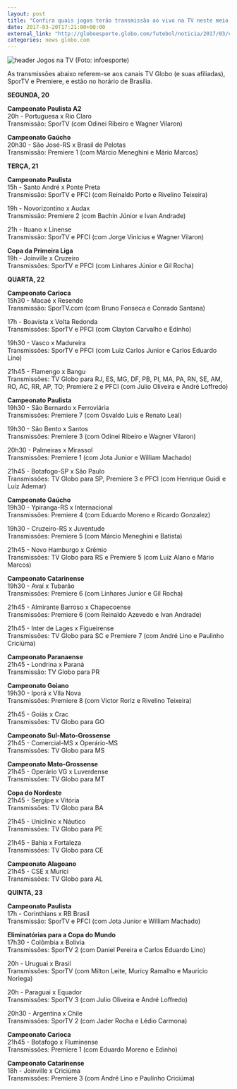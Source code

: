 ```yaml
---
layout: post
title: "Confira quais jogos terão transmissão ao vivo na TV neste meio de semana"
date: 2017-03-20T17:21:00+00:00
external_link: "http://globoesporte.globo.com/futebol/noticia/2017/03/confira-quais-jogos-terao-transmissao-ao-vivo-na-tv-neste-meio-de-semana.html"
categories: news globo.com
---
```

 ![header Jogos na TV (Foto: infoesporte)](http://s2.glbimg.com/qnuAu1qIFFpd2ICyfCdetEB9agI=/0x0:689x86/690x86/s.glbimg.com/es/ge/f/original/2015/03/10/header_jogos-na-tv_2.jpg "header Jogos na TV (Foto: infoesporte)")  

As transmissões abaixo referem-se aos canais TV Globo (e suas afiliadas), SporTV e Premiere, e estão no horário de Brasília.  
  
**SEGUNDA, 20**

**Campeonato Paulista A2**  
20h - Portuguesa x Rio Claro  
Transmissão: SporTV (com Odinei Ribeiro e Wagner Vilaron)  
  
**Campeonato Gaúcho**  
20h30 - São José-RS x Brasil de Pelotas  
Transmissão: Premiere 1 (com Márcio Meneghini e Mário Marcos)

**TERÇA, 21**

**Campeonato Paulista**  
15h - Santo André x Ponte Preta  
Transmissão:&nbsp;SporTV e PFCI (com Reinaldo Porto e Rivelino Teixeira)  
  
19h - Novorizontino x Audax  
Transmissão: Premiere 2 (com Bachin Júnior e Ivan Andrade)  
  
21h - Ituano x Linense  
Transmissão: SporTV e PFCI (com Jorge Vinícius e Wagner Vilaron)  
  
**Copa da Primeira Liga**  
19h - Joinville x Cruzeiro  
Transmissões: SporTV e PFCI (com Linhares Júnior e Gil Rocha)&nbsp;  
  
**QUARTA, 22**

**Campeonato Carioca**  
15h30 - Macaé x Resende  
Transmissão:&nbsp;SporTV.com (com Bruno Fonseca e Conrado Santana)

17h - Boavista x Volta Redonda  
Transmissões: SporTV e PFCI (com Clayton Carvalho e Edinho)

19h30 - Vasco x Madureira  
Transmissões: SporTV e PFCI (com Luiz Carlos Junior e Carlos Eduardo Lino)  
  
21h45 - Flamengo x Bangu&nbsp;  
Transmissões: TV Globo para RJ, ES, MG, DF, PB, PI, MA, PA, RN, SE, AM, RO, AC, RR, AP, TO; Premiere 2 e PFCI (com Julio Oliveira e André Loffredo)  
  
**Campeonato Paulista**  
19h30 - São Bernardo x Ferroviária  
Transmissões: Premiere 7 (com Osvaldo Luis e Renato Leal)  
  
19h30 - São Bento x Santos  
Transmissões: Premiere 3 (com Odinei Ribeiro e Wagner Vilaron)  
  
20h30 - Palmeiras x Mirassol  
Transmissões: Premiere 1 (com Jota Junior e William Machado)  
  
21h45 - Botafogo-SP x São Paulo  
Transmissões: TV Globo para SP, Premiere 3 e PFCI (com Henrique Guidi e Luiz Ademar)  
  
**Campeonato Gaúcho**  
19h30 - Ypiranga-RS x Internacional  
Transmissões: Premiere 4 (com Eduardo Moreno e Ricardo Gonzalez)  
  
19h30 - Cruzeiro-RS x Juventude  
Transmissões: Premiere 5 (com Márcio Meneghini e Batista)

21h45 - Novo Hamburgo x Grêmio  
Transmissões: TV Globo para RS e Premiere 5 (com Luiz Alano e Mário Marcos)  
  
**Campeonato Catarinense**  
19h30 - Avaí x Tubarão  
Transmissões: Premiere 6 (com Linhares Junior e Gil Rocha)  
  
21h45 - Almirante Barroso x Chapecoense  
Transmissões: Premiere 6 (com Reinaldo Azevedo e Ivan Andrade)  
  
21h45 - Inter de Lages x Figueirense  
Transmissões: TV Globo para SC e Premiere 7 (com André Lino e Paulinho Criciúma)  
  
**Campeonato Paranaense&nbsp;**  
21h45 - Londrina x Paraná  
Transmissão: TV Globo para PR  
  
**Campeonato Goiano**  
19h30 - Iporá x VIla Nova  
Transmissões: Premiere 8 (com Victor Roriz e Rivelino Teixeira)  
  
21h45 - Goiás x Crac  
Transmissões: TV Globo para GO  
  
**Campeonato Sul-Mato-Grossense**  
21h45 - Comercial-MS x Operário-MS  
Transmissões: TV Globo para MS  
  
**Campeonato Mato-Grossense**  
21h45 - Operário VG x Luverdense  
Transmissões: TV Globo para MT  
  
**Copa do Nordeste**  
21h45 - Sergipe x Vitória  
Transmissões: TV Globo para BA  
  
21h45 - Uniclinic x Náutico  
Transmissões: TV Globo para PE  
  
21h45 - Bahia x Fortaleza  
Transmissões: TV Globo para CE  
  
**Campeonato Alagoano**    
21h45 - CSE x Murici  
Transmissões: TV Globo para AL  
  
**QUINTA, 23**

**Campeonato Paulista**  
17h - Corinthians x RB Brasil  
Transmissão:&nbsp;SporTV e PFCI (com Jota Junior e William Machado)  
  
**Eliminatórias para a Copa do Mundo**  
17h30 - Colômbia x Bolívia  
Transmissões: SporTV 2 (com Daniel Pereira e Carlos Eduardo Lino)  
  
20h - Uruguai x Brasil&nbsp;  
Transmissões: SporTV (com Milton Leite, Muricy Ramalho e Mauricio Noriega)  
  
20h - Paraguai x Equador  
Transmissões: SporTV 3 (com Julio Oliveira e André Loffredo)  
  
20h30 - Argentina x Chile  
Transmissões: SporTV 2 (com Jader Rocha e Lédio Carmona)  
  
**Campeonato Carioca**  
21h45 - Botafogo x Fluminense  
Transmissões: Premiere 1 (com Eduardo Moreno e Edinho)  
  
**Campeonato Catarinense**  
18h - Joinville x Criciúma  
Transmissões: Premiere 3 (com André Lino e Paulinho Criciúma)


